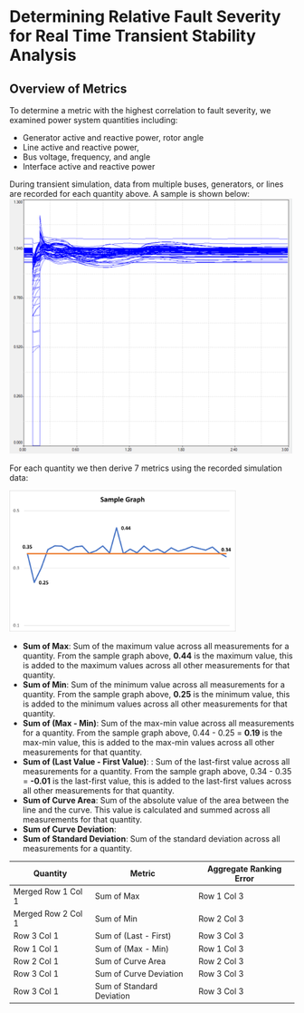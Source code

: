 # Determining Relative Fault Severity for Real Time Transient Stability Analysis
## Overview of Metrics

To determine a metric with the highest correlation to fault severity, we examined power system quantities including:
*	Generator active and reactive power, rotor angle
*	Line active and reactive power,
*	Bus voltage, frequency, and angle
*	Interface active and reactive power

During transient simulation, data from multiple buses, generators, or lines are recorded for each quantity above. A sample is shown below:
<img src="https://github.com/VictorAderinto/IEEE_Paper/blob/main/Quantity%20Measurement.png" alt="Bus Voltage Simulation Data" width="500"/>

For each quantity we then derive 7 metrics using the recorded simulation data: 

<img src="https://github.com/VictorAderinto/IEEE_Paper/blob/main/Sample%20Graph.png" width="400"/>

* **Sum of Max**: Sum of the maximum value across all measurements for a quantity. From the sample graph above, **0.44** is the maximum value, this is added to the maximum values across all other measurements for that quantity.
* **Sum of Min**: Sum of the minimum value across all measurements for a quantity. From the sample graph above, **0.25** is the minimum value, this is added to the minimum values across all other measurements for that quantity.
* **Sum of (Max - Min)**: Sum of the max-min value across all measurements for a quantity. From the sample graph above, 0.44 - 0.25 = **0.19** is the max-min value, this is added to the max-min values across all other measurements for that quantity.
* **Sum of (Last Value - First Value)**: : Sum of the last-first value across all measurements for a quantity. From the sample graph above, 0.34 - 0.35 = **-0.01**  is the last-first value, this is added to the last-first values across all other measurements for that quantity.
* **Sum of Curve Area**: Sum of the absolute value of the area between the line and the curve. This value is calculated and summed across all measurements for that quantity. 
* **Sum of Curve Deviation**: 
* **Sum of Standard Deviation**: Sum of the standard deviation across all measurements for a quantity.

| Quantity | Metric | Aggregate Ranking Error |
|----------|----------|----------|
| Merged Row 1 Col 1 | Sum of Max | Row 1 Col 3 |
| Merged Row 2 Col 1 | Sum of Min | Row 2 Col 3 |
| Row 3 Col 1 | Sum of (Last - First) | Row 3 Col 3 |
| Row 1 Col 1 | Sum of (Max - Min) | Row 1 Col 3 |
| Row 2 Col 1 | Sum of Curve Area | Row 2 Col 3 |
| Row 3 Col 1 | Sum of Curve Deviation | Row 3 Col 3 |
| Row 3 Col 1 | Sum of Standard Deviation | Row 3 Col 3 |
